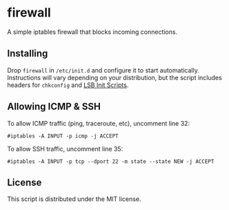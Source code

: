 # firewall
A simple iptables firewall that blocks incoming connections.

## Installing
Drop `firewall` in `/etc/init.d` and configure it to start automatically.  Instructions will vary depending on your distribution, but the script includes headers for `chkconfig` and [LSB Init Scripts](https://wiki.debian.org/LSBInitScripts).

## Allowing ICMP & SSH
To allow ICMP traffic (ping, traceroute, etc), uncomment line 32:

`#iptables -A INPUT -p icmp -j ACCEPT`

To allow SSH traffic, uncomment line 35:

`#iptables -A INPUT -p tcp --dport 22 -m state --state NEW -j ACCEPT`

## License
This script is distributed under the MIT license.

